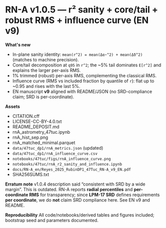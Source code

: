 # RN-A v1.0.5 — r² sanity + core/tail + robust RMS + influence curve (EN v9)

**What's new**
- In-plane sanity identity: `mean(r^2) = mean(Δα⋆^2) + mean(Δδ^2)` (matches to machine precision).
- Core/tail decomposition at `q95` in `r^2`; the ~5% tail dominates `E[r^2]` and explains the larger per-axis RMS.
- 1% trimmed (robust) per-axis RMS, complementing the classical RMS.
- Influence curve (RMS vs included fraction by quantile of `r`): flat up to ~0.95 and rises with the last 5%.
- EN manuscript **v9** aligned with README/JSON (no SRD-compliance claim; SRD is per-coordinate).

**Assets**
- CITATION.cff  
- LICENSE-CC-BY-4.0.txt  
- README_DEPOSIT.md  
- rnA_astrometry_47tuc.ipynb  
- rnA_hist_sep.png  
- rnA_matched_minimal.parquet  
- `data/47tuc_dp1/rnA_metrics.json` (updated)  
- `data/47tuc_dp1/rnA_influence_curve.csv`  
- `notebooks/47tuc/figs/rnA_influence_curve.png`  
- `notebooks/47tuc/rnA_r2_sanity_and_influence.ipynb`  
- `docs/RN-A_en/Reyes_2025_RubinDP1_47Tuc_RN-A_v9_EN.pdf`  
- SHA256SUMS.txt

**Erratum note**
v1.0.4 description said “consistent with SRD by a wide margin”. This is outdated. RN-A reports **radial percentiles** and **per-coordinate RMS** for transparency; since **LPM-17 SRD** defines requirements **per coordinate**, we do **not** claim SRD compliance here. See EN v9 and README.

**Reproducibility**
All code/notebooks/derived tables and figures included; bootstrap seed and parameters documented.
